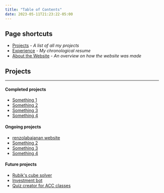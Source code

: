 ```yaml
---
title: "Table of Contents"
date: 2023-05-11T21:23:22-05:00
---
```

 ## Page shortcuts
- [Projects](#Projects) *- A list of all my projects*
- [Experience](#experience) *- My chronological resume*
- [About the Website](/about-website) *- An overview on how the website was made*


## Projects
---
#### Completed projects
- [Something 1]()
- [Something 2]()
- [Something 3]()
- [Something 4]()

#### Ongoing projects
- [renzolabajanan website](/) 
- [Something 2]()
- [Something 3]()
- [Something 4]()

#### Future projects
- [Rubik\'s cube solver]()
- [Investment bot]()
- [Quiz creator for ACC classes]()